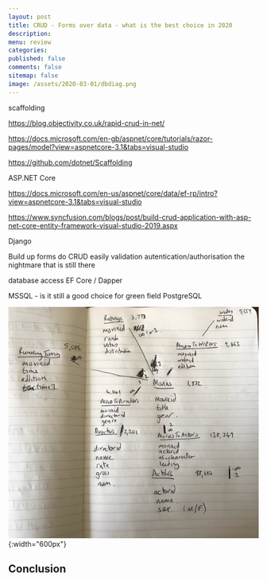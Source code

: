```yaml
---
layout: post
title: CRUD - Forms over data - what is the best choice in 2020
description: 
menu: review
categories: 
published: false 
comments: false
sitemap: false
image: /assets/2020-03-01/dbdiag.png
---
```


scaffolding

https://blog.objectivity.co.uk/rapid-crud-in-net/

https://docs.microsoft.com/en-gb/aspnet/core/tutorials/razor-pages/model?view=aspnetcore-3.1&tabs=visual-studio

https://github.com/dotnet/Scaffolding





ASP.NET Core

https://docs.microsoft.com/en-us/aspnet/core/data/ef-rp/intro?view=aspnetcore-3.1&tabs=visual-studio



https://www.syncfusion.com/blogs/post/build-crud-application-with-asp-net-core-entity-framework-visual-studio-2019.aspx



Django

Build up forms
do CRUD easily
validation
autentication/authorisation
 the nightmare that is still there

database access
 EF Core / Dapper
 
 MSSQL - is it still a good choice for green field
 PostgreSQL


![alt text](/assets/2020-03-01/dbdiag.png "DB Diagram"){:width="600px"}


## Conclusion

